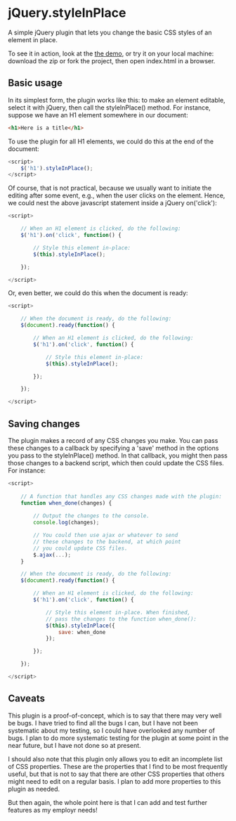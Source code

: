 jQuery.styleInPlace
=========

A simple jQuery plugin that lets you change the basic CSS styles of an element in place. 

To see it in action, look at the [the demo](http://jpaasch.github.com/jQuery.styleInPlace/), or try it on your local machine: download the zip or fork the project, then open index.html in a browser. 

Basic usage
----------

In its simplest form, the plugin works like this: to make an element editable, select it with jQuery, then call the styleInPlace() method. For instance, suppose we have an H1 element somewhere in our document: 

```html
<h1>Here is a title</h1>
```

To use the plugin for all H1 elements, we could do this at the end of the document: 

```javascript
<script>
	$('h1').styleInPlace();
</script>
```

Of course, that is not practical, because we usually want to initiate the editing after some event, e.g., when the user clicks on the element. Hence, we could nest the above javascript statement inside a jQuery on('click'):

```javascript
<script>

	// When an H1 element is clicked, do the following:
	$('h1').on('click', function() {

		// Style this element in-place:
		$(this).styleInPlace();

	});

</script>
```

Or, even better, we could do this when the document is ready: 

```javascript
<script>

	// When the document is ready, do the following: 
	$(document).ready(function() {

		// When an H1 element is clicked, do the following:
		$('h1').on('click', function() {

			// Style this element in-place:
			$(this).styleInPlace();

		});

	});

</script>
```

Saving changes
------------------

The plugin makes a record of any CSS changes you make. You can pass these changes to a callback by specifying a 'save' method in the options you pass to the styleInPlace() method. In that callback, you might then pass those changes to a backend script, which then could update the CSS files. For instance: 

```javascript
<script>
	
	// A function that handles any CSS changes made with the plugin:
	function when_done(changes) {
		
		// Output the changes to the console.
		console.log(changes);

		// You could then use ajax or whatever to send 
		// these changes to the backend, at which point
		// you could update CSS files.
		$.ajax(...);
	}

	// When the document is ready, do the following: 
	$(document).ready(function() {

		// When an H1 element is clicked, do the following:
		$('h1').on('click', function() {

			// Style this element in-place. When finished,
			// pass the changes to the function when_done():
			$(this).styleInPlace({
				save: when_done
			});

		});

	});

</script>
```

Caveats
--------------

This plugin is a proof-of-concept, which is to say that there may very well be bugs. I have tried to find all the bugs I can, but I have not been systematic about my testing, so I could have overlooked any number of bugs. I plan to do more systematic testing for the plugin at some point in the near future, but I have not done so at present. 

I should also note that this plugin only allows you to edit an incomplete list of CSS properties. These are the properties that I find to be most frequently useful, but that is not to say that there are other CSS properties that others might need to edit on a regular basis. I plan to add more properties to this plugin as needed. 

But then again, the whole point here is that I can add and test further features as my employr needs! 